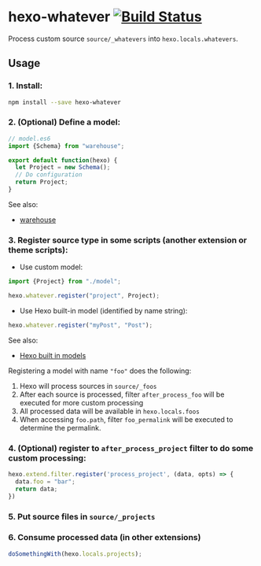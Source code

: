 # hexo-whatever [![Build Status](https://travis-ci.org/akfish/hexo-whatever.svg?branch=master)](https://travis-ci.org/akfish/hexo-whatever)

Process custom source `source/_whatevers` into `hexo.locals.whatevers`.

## Usage

### 1. Install:

```bash
npm install --save hexo-whatever
```

### 2. (Optional) Define a model:

```js
// model.es6
import {Schema} from "warehouse";

export default function(hexo) {
  let Project = new Schema();
  // Do configuration
  return Project;
}
```
See also:
- [warehouse](https://github.com/tommy351/warehouse)

### 3. Register source type in some scripts (another extension or theme scripts):

* Use custom model:

```js
import {Project} from "./model";

hexo.whatever.register("project", Project);
```

* Use Hexo built-in model (identified by name string):

```js
hexo.whatever.register("myPost", "Post");
```

See also:
- [Hexo built in models](https://github.com/hexojs/hexo/tree/master/lib/models)

Registering a model with name `"foo"` does the following:
1. Hexo will process sources in `source/_foos`
2. After each source is processed, filter `after_process_foo` will be executed for more custom processing
3. All processed data will be available in `hexo.locals.foos`
4. When accessing `foo.path`, filter `foo_permalink` will be executed to determine the permalink.

### 4. (Optional) register to `after_process_project` filter to do some custom processing:

```js
hexo.extend.filter.register('process_project', (data, opts) => {
  data.foo = "bar";
  return data;
})
```

### 5. Put source files in `source/_projects`

### 6. Consume processed data (in other extensions)

```js
doSomethingWith(hexo.locals.projects);
```
